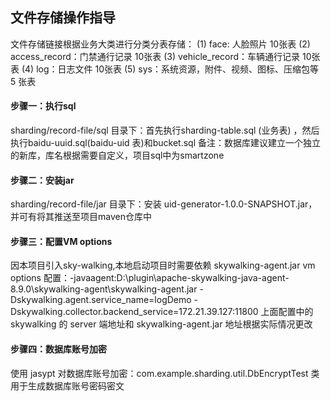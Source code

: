 ## 文件存储操作指导
文件存储链接根据业务大类进行分类分表存储：
(1) face: 人脸照片 10张表
(2) access_record：门禁通行记录  10张表
(3) vehicle_record：车辆通行记录 10张表
(4) log：日志文件  10张表
(5) sys：系统资源，附件、视频、图标、压缩包等  5 张表

#### 步骤一：执行sql
sharding/record-file/sql 目录下：首先执行sharding-table.sql (业务表) ，然后执行baidu-uuid.sql(baidu-uid 表)和bucket.sql
备注：数据库建议建立一个独立的新库，库名根据需要自定义，项目sql中为smartzone

#### 步骤二：安装jar
sharding/record-file/jar 目录下：安装 uid-generator-1.0.0-SNAPSHOT.jar，并可有将其推送至项目maven仓库中

#### 步骤三：配置VM options
因本项目引入sky-walking,本地启动项目时需要依赖 skywalking-agent.jar
vm options 配置：-javaagent:D:\plugin\apache-skywalking-java-agent-8.9.0\skywalking-agent\skywalking-agent.jar -Dskywalking.agent.service_name=logDemo -Dskywalking.collector.backend_service=172.21.39.127:11800
上面配置中的skywalking 的 server 端地址和 skywalking-agent.jar 地址根据实际情况更改

#### 步骤四：数据库账号加密
使用 jasypt 对数据库账号加密：com.example.sharding.util.DbEncryptTest 类用于生成数据库账号密码密文



           
          